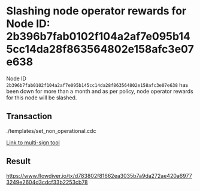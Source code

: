 # Slashing node operator rewards for Node ID: 2b396b7fab0102f104a2af7e095b145cc14da28f863564802e158afc3e07e638

Node ID `2b396b7fab0102f104a2af7e095b145cc14da28f863564802e158afc3e07e638` has been down for more than a month and as per policy, node operator rewards for this node will be slashed.

## Transaction 
./templates/set_non_operational.cdc

[Link to multi-sign tool](https://flow-multisig-git-service-account-onflow.vercel.app/mainnet?type=serviceAccount&name=set_non_operational.cdc&param=%5B%7B%22type%22:%22Array%22,%22value%22:%5B%7B%22type%22:%22String%22,%22value%22:%222b396b7fab0102f104a2af7e095b145cc14da28f863564802e158afc3e07e638%22%7D%5D%7D%5D&acct=e467b9dd11fa00df&limit=9999)

## Result

https://www.flowdiver.io/tx/d783802f81662ea3035b7a9da272ae420a69773249e2604d3cdcf33b2253cb78